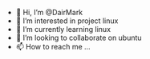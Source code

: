 - 👋 Hi, I’m @DairMark
- 👀 I’m interested in project linux
- 🌱 I’m currently learning linux
- 💞️ I’m looking to collaborate on ubuntu
- 📫 How to reach me ...

<!---
DairMark/DairMark is a ✨ special ✨ repository because its `README.md` (this file) appears on your GitHub profile.
You can click the Preview link to take a look at your changes.
--->
